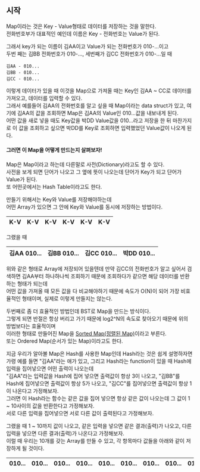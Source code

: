 ## 시작
Map이라는 것은 Key - Value형태로 데이터를 저장하는 것을 말한다. <br />
전화번호부가 대표적인 예인데 이름은 Key - 전화번호는 Value가 된다. <br />

그래서 key가 되는 이름이 김AA이고 Value가 되는 전화번호가 010-...이고 <br />
두번 째는 김BB 전화번호가 010-..., 세번째가 김CC 전화번호가 010-...일 때 <br />

``` Text
김AA - 010...
김BB - 010...
김CC - 010...
```
이렇게 데이터가 있을 때 이것을 Map으로 가져올 때는 Key인 김AA ~ CC로 데이터를 가져오고, 데이터를 입력할 수 있다. <br />
그래서 예를들어 김AA의 전화번호를 알고 싶을 때 Map이라는 data struct가 있고, 여기에 김AA의 값을 조회하면 Map은 김AA의 Value인 010...값을 내보내게 된다. <br />
어떤 값을 새로 넣을 때도 Key값을 박DD Value값을 010...라고 저장을 한 뒤 마찬가지로 이 값을 조회하고 싶으면 박DD를 Key로 조회하면 입력했었던 Value값이 나오게 된다. <br />

#### 그러면 이 Map을 어떻게 만드는지 살펴보자! 
Map은 Map이라고 하는데 다른말로 사전(Dictionary)라고도 할 수 있다. <br />
사전을 보게 되면 단어가 나오고 그 옆에 뜻이 나오는데 단어가 Key가 되고 단어가 Value가 된다. <br />
또 어떤곳에서는 Hash Table이라고도 한다. <br />

만들기 위해서는 Key와 Value를 저장해야하는데 <br />
어떤 Array가 있으면 그 안에 Key와 Value를 동시에 저장하는 방법이다. <br />

|K-V|K-V|K-V|K-V|K-V|K-V|
|------|---|---|---|---|---|

그랬을 때 <br />

|김AA 010...|김BB 010...|김CC 010...|박DD 010...|
|------|---|---|---|

위와 같은 형태로 Array에 저장되어 있을텐데 만약 김CC의 전화번호가 알고 싶어서 검색하면 김AA부터 하나하나씩 조회하기 때문에 조회하다가 같으면 해당 데이터를 반환하는 형태가 되는데 <br />
어떤 값을 가져올 때 모든 값을 다 비교해야하기 때문에 속도가 O(N)이 되어 가장 비효율적인 형태이며, 실제로 이렇게 만들지는 않는다. <br />

두번째로 좀 더 효율적인 방법인데 BST로 Map을 만드는 방식이다. <br />
그렇게 되면 반절은 항상 버리고 가기 때문에 log2^N의 속도로 찾아오기 때문에 위의 방법보다는 효율적이며 <br />
이러한 형태로 만들어진 Map을 [Sorted Map(정렬된 Map)](https://readystory.tistory.com/144)이라고 부른다. <br />
또는 Ordered Map(순서가 있는 Map)이라고도 한다. <br />

지금 우리가 알아볼 Map은 Hash를 사용한 Map인데 Hash라는 것은 쉽게 설명하자면 <br />
가령 예를 들면 "김AA"라는 애가 있고, 그리고 Hash라는 function이 있을 때 Hash에 입력을 집어넣으면 어떤 출력이 나오는데 <br />
"김AA"라는 입력값을 Hash에 집어 넣으면 출력값이 항상 3이 나오고, "김BB"를 Hash에 집어넣으면 출력값이 항상 5가 나오고, "김CC"를 집어넣으면 출력값이 항상 1이 나온다고 가정해보자. <br />
그러면 이 Hash라는 함수는 같은 값을 집어 넣으면 항상 같은 값이 나오는데 그 값이 1 ~ 10사이의 값을 반환한다고 가정해보자. <br />
서로 다른 입력을 집어넣으면 서로 다른 값이 출력된다고 가정해보자. <br />

그랬을 때 1 ~ 10까지 값이 나오고, 같은 입력을 넣으면 같은 결과(출력)가 나오고, 다른 입력을 넣으면 다른 결과(출력)가 나온다고 가정해보자. <br />
이럴 때 우리는 10개를 갖는 Array를 만들 수 있고, 각 항목마다 값들을 아래와 같이 저장하게 될 것이다. <br />

|010...|010...|010...|010...|010...|010...|010...|010...|010...|010...|
|------|---|---|---|---|---|---|---|---|---|
